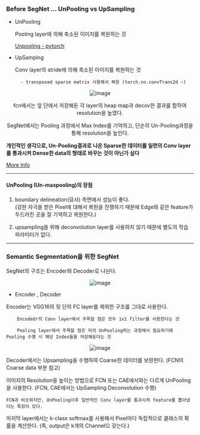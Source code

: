 ### Before SegNet ... UnPooling vs UpSampling

- UnPooling

    Pooling layer에 의해 축소된 이미지를 복원하는 것 
    
    [Unpooling - pytorch](https://pytorch.org/docs/stable/generated/torch.nn.Upsample.html)
           
- UpSamping

    Conv layer의 stride에 의해 축소된 이미지를 복원하는 것 
    
        - transposed sparse matrix 사용해서 복원 (torch.nn.convTrans2d ~)

<div align=center>

![image](https://user-images.githubusercontent.com/59076451/130321124-acdc895f-5bf0-424e-b381-3afd3bf75364.png)
  
fcn에서는 앞 단에서 저장해둔 각 layer의 heap map과 decov한 결과를 합하여 resolution을 높였다.
  
SegNet에서는 Pooling 과정에서 Max Index를 기억하고, 단순히 Un-Pooling과정을 통해 resolution을 높인다.  
  
</div>  

**개인적인 생각으로, Un-Pooling결과로 나온 Sparse한 데이터를 일련의 Conv layer를 통과시켜 Dense한 data의 형태로 바꾸는 것이 아닌가 싶다**


[More Info](https://analysisbugs.tistory.com/104)

--- 

#### UnPooling (Un-maxpooling)의 장점

1. boundary delineation(묘사) 측면에서 성능이 좋다. <br>(강한 자극을 받은 Pixel에 대해서 복원을 진행하기 때문에 Edge와 같은 feature가 두드러진 곳을 잘 기억하고 복원한다.)

2. upsampling을 위해 deconvolution layer를 사용하지 않기 때문에 별도의 학습 파라미터가 없다.
    
---

### Semantic Segmentation을 위한 SegNet 

SegNet의 구조는 Encoder와 Decoder로 나뉜다.

<div align=center>
  
![image](https://user-images.githubusercontent.com/59076451/130320488-26756245-db48-4d12-a026-81302f347bbd.png)
  
</div>  

- Encoder , Decoder

Encoder는 VGG16의 뒷 단의 FC layer를 제외한 구조를 그대로 사용한다.

        Encodedr의 Conv layer에서 주목할 점은 모두 1x1 filter를 사용한다는 것

        Pooling layer에서 주목할 점은 뒤의 UnPooling하는 과정에서 필요하기에 Pooling 수행 시 해당 Index들을 저장해둔다는 것
    
<div align=center>
  
![image](https://user-images.githubusercontent.com/59076451/130320569-d1f45d3b-dfe9-42ed-ad1b-46f32717f7b4.png)
  
</div>      

Decoder에서는 Upsampling을 수행하여 Coarse한 데이터를 보완한다. (FCN의 Coarse data 부분 참고)

이미지의 Resolution을 높이는 방법으로 FCN 또는 CAE에서와는 다르게  UnPooling을 사용한다. (FCN, CAE에서는 UpSampling Deconvolution 수행)

    FCN과 비슷하지만, UnPooling이후 일반적인 Conv layer를 통과시켜 feature를 뽑아냈다는 특징이 있다.


마지막 layer에서는 k-class softmax를 사용해서 Pixel마다 독립적으로 클래스의 확률을 계산한다. (즉, output은 k개의 Channel으 갖는다.)



    
